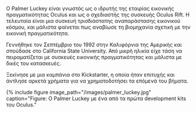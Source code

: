 O Palmer Luckey είναι γνωστός ως ο ιδρυτής της εταιρίας εικονικής πραγματικότητας Oculus και ως ο σχεδιαστής της συσκευής Oculus Rift. Η τελευταία είναι μια συσκευή τρισδιάστατης αναπαράστασης εικονικού κόσμου, και μάλιστα φαίνεται πως αναβίωσε τη βιομηχανία σχετική με την εικονική πραγματικότητα.

Γεννήθηκε τον Σεπτέμβριο του 1992 στην Καλιφόρνια της Αμερικής και σπούδασε στο California State University. Από μικρή ηλικία είχε τάση να πειραματίζεται με συσκευές εικονικής πραγματικότητας και μάλιστα με δικές του κατασκευές.

Ξεκίνησε με μια καμπάνια στο Kickstarter, η οποία ήταν επιτυχής και άντλησε αρκετά χρήματα για να χρηματοδοτήσει τα επόμενά του βήματα. 

{% include figure image_path="/images/palmer_luckey.jpg" caption="Figure: Ο Palmer Luckey με ένα από τα πρώτα development kits του Oculus."
